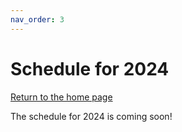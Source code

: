 ```yaml
---
nav_order: 3
---
```

# Schedule for 2024
[Return to the home page](https://code4libmontreal.github.io/BiblioTECH/)

The schedule for 2024 is coming soon!  

<!--
### Table of Contents
1. [Day 1: July 31st](#Monday)
2. [Day 2: August 1st](#Tuesday)
3. [Day 3: August 2nd](#Wednesday)
4. [Day 4: August 3rd](#Thursday)
5. [Day 5: August 4th](#Friday)

## Monday, July 31st 2023 <a name="Monday"></a>

### 11:30 AM - 12:30 PM : Welcome
#### English / French

<details>
  <summary>Description</summary>
Introductions, overview of the plan for the week, and instructions regarding office hours and asynchronous content. 
  </details>

### 12:45 - 1:45 PM : Basics of Data Management - Alisa Rod
#### English <br>
<details>
  <summary>Description</summary>
This workshop will provide attendees with an overview of the best practices for efficiently managing data during the research process. This workshop will provide attendees with practical tips and examples on how to organize data across files and folders, set up folders according to a logical schema, create README documentation to map out folder hierarchies, and implement a file naming convention.
      </details>
<details>
  <summary>Presenter Bio</summary>
Alisa Beth Rod, Ph.D. is the Research Data Management Specialist at the McGill University Library. Alisa holds an M.A. and Ph.D. in Political Science from the University of California, Santa Barbara and a B.A. in Bioethics from the American Jewish University. She is currently pursuing a Master of Information Studies degree at McGill. Prior to joining McGill, Alisa was the Survey Methodologist at Ithaka S+R and then the Associate Director of the Empirical Reasoning Center at Barnard College of Columbia University.
      </details>

### 3:00 - 3:15 PM : French Quarter
#### French
      
### 3:15 - 4:15 PM & 4:30 - 5:30 PM : Introduction to Command Line - Isabelle Giguère
#### French
<details>
  <summary>Description</summary>
This workshop will introduce you to the command line. You will be able to explain why and how to use the command line, and to use shell commands to work with directories and files. 
    </details>
<details>
  <summary>Presenter Bios</summary>
Isabelle Giguère is a Systems librarian at Université de Montréal's Direction des technologies since 1998. Her main responsibilities are the production of reports and the automated batch processing of data extracted from the WMS Library Services platform. From 1994, she held a librarian position in the SDivision des systèmes et nouvelles technologies of the City of Montreal. She was responsible for training and supporting library staff during the implementation of the Multilis ILS, as well as various web services for users. She holds a Bachelor's degree in Business Administration (HEC, 1985) and a Master's degree in Library and Information Science (Université de Montréal, 1992).
      </details>

### 5:30 - 6:00 PM : Office Hours (optional)/French Quarter
#### English / French

## Tuesday, August 1st 2023 <a name="Tuesday"></a>

### 12:30 - 12:40 PM : Daily Check-In
#### English / French
<details>
  <summary>Description</summary>
Recap of the previous day and overview of today's schedule.
  </details>

### 12:45 - 1:45 PM : Applying for your First Library Technology Job - Kristen Howard and Alisa Rod
#### English
<details>
  <summary>Description</summary>
In the first half of this session (30 minutes), guest speakers will discuss their career paths from library school to their current jobs. We will look through job applications, discuss academic vs. normal CVs, and answer questions. In the second half of the session (30 minutes), speakers will go through using LaTex for CVs and note what CVs should look like. 
  </details>
<details>
  <summary>Presenter Bios</summary>
Presenter bio coming soon<br><br>
Kristen Howard is the Liaison Librarian for History, Classics, Indigenous Studies, and Religious Studies at McGill University Library. She completed a PhD in History at the University of Arizona in 2020 and a Master of Information Studies at McGill in 2022. Her research interests include information and archival literacy, library ethics, and researcheres' use of digital surrogates.<br><br>
Alisa Beth Rod, Ph.D. is the Research Data Management Specialist at the McGill University Library. Alisa holds an M.A. and Ph.D. in Political Science from the University of California, Santa Barbara and a B.A. in Bioethics from the American Jewish University. She is currently pursuing a Master of Information Studies degree at McGill. Prior to joining McGill, Alisa was the Survey Methodologist at Ithaka S+R and then the Associate Director of the Empirical Reasoning Center at Barnard College of Columbia University.
      </details>

### 3:00 - 3:15 PM : French Quarter
#### French
  
### 3:15 - 4:15 PM : Excel: Clean Up Messy Data - Carolyn Pecoskie
#### English
<details>
  <summary>Description</summary>
The goal of today’s workshop is to introduce you to useful tips, tricks, and tools in Excel, to begin to guide your work with Excel as an information professional. This session will be by no means comprehensive, in terms of covering everything that you may ever need to use in Excel, but the hope is that by the end of the session you will: 
<ul><li>Be aware of a range of tools and functions that (in the experience of the presenter) are very useful for library work</li>
<li>Be aware of some helpful tips and tricks to save time and make the most of what Excel can do for you</li>
<li>Feel more confident in your ability to navigate within Excel, and to look to Google, the Microsoft Excel help site, and other sources whenever you need to find a new tool or function or troubleshoot an error</li></ul>
    </details>
<details>
  <summary>Presenter Bio</summary>
Carolyn Pecoskie has been working as the Metadata & Electronic Resources Librarian at McGill University since February 2020. Prior to joining McGill, Carolyn worked as a medical librarian at the Trillium Health Partners hospital system in Mississauga, Ontario. She is a graduate of the University of Toronto Master of Information program. Carolyn enjoys looking for new and creative ways to apply technology to maintain McGill's electronic resources collections and while working on metadata clean up and migration projects. Her professional interests incldue automation and programmatic solutions for electronic resources management; exploring the environmental impacts of libraries and library collections; and mentorship opportunities within libarianship.  
      </details>

### 4:30 - 5:30 PM : Open Refine: Clean Up Messy Data - Robin Desmeules
#### English
<details>
  <summary>Description</summary>
Description coming soon
</details>
<details>
  <summary>Presenter Bio</summary>
Robin Desmeules has been a Cataloguing Librarian at McGill University since 2015, specializing in rare and special collections and linked data. Her work focuses on critical approaches to knowledge organization, experimenting and implementing linked data for special collections, and community generated naming systems.
      </details>

### 5:30 - 6:00 PM : Office Hours (optional)
#### English / French

## Wednesday, August 2nd 2023 <a name="Wednesday"></a>

### 12:30 - 12:40 PM : Daily Check-In
#### English / French
<details>
  <summary>Description</summary>
Recap of the previous day and overview of today's schedule. 
  </details>

### 12:45 - 1:45 PM : Career Paths in Library Technology, Panel (English) - Kathleen Botter,Sarah Lake, Jessica Lange, Kumiko Vézina, and Claire Elliott 
#### English
<details>
  <summary>Description</summary>
Speakers will discuss their career paths from library school to their current jobs. Panelists will offer advice based on what helped them land their current roles, they will also help you understand what are the key required skills for their current position, and what they would have done differently with their current knowledge.
  </details>
<details>
  <summary>Presenter Bios</summary>
Kathleen Botter is a Systems Librarian at Concordia University where she manages OCLC services including WorldCat Discovery, WMS Circulation, as well as room booking. She is a member of multiple PBUQ shared platform project working groups and is co-president of the DEXUS group that works on discovery and user experience. In her spare time she is Chairperson of the Pointe-Claire Public Library Advisory Board.<br><br>
Sarah Lake is the digital preservation librarian at Concordia University, where she leads the library’s web archiving initiatives and delivers web archiving workshops for students and faculty.<br><br>
Jessica Lange is the Coordinator, Scholarly Communications at McGill. In this role, she provides services to the campus community in the areas of open access, publishing, author rights, and open educational resources (OERs). She also manages the McGill’s institutional repository and its scholarly publishing program. Her research interests include scholarly publishing and open access.<br><br>
Kumiko Vézina is the Electronic Resources Coordinator at Concordia University where she meets with vendors, negotiates the subscriptions or purchases of electronic resources, and reviews the agreements before providing online access. She is also the president of DCBU, the group that negotiates online products for all higher education institutions in the province of Quebec on behalf of the Partenariat des bibliothèques universitaires du Québec (formerly known as BCI).<br><br>
Claire Elliott is the Technical Services Librarian at Dawson College, and obtained her Masters of Library and Information Studies (MLIS) from the McGill Graduate School of Library and Information Studies (GSLIS) in 2001. Always gravitating towards technical projects, she spent four years as a ‘solo librarian’ for The Centre for Literacy of Quebec; has done contract work for the Quebec Community Groups Network (QCGN); taught Introduction to Library Research Practices (INST 250) at Concordia University (three semesters); served as a “librarian-on-call” for Dawson College; and, for one year, workedas a Pedagogical Counsellor in Dawson’s Office of Instructional Development (OID). She has been at Dawson full-time since 2010, and is Co-President of the Association of Dawson Professionals (ADP).<br><br>
      </details>
  
### 3:00 - 3:15 PM : French Quarter
#### French

### 3:15 - 4:15 PM & 4:30 - 5:30 PM : Introduction to Git & GitHub - Clara Turp and Scott Goldstein
#### English
<details>
  <summary>Description</summary>
**Begin** to understand and use Git/GitHub. This session is not intended to produce expertise by the end of the class. Attendees will probably not even feel very comfortable using Git. This is okay. We want to make a start but, as with any skill, using Git takes practice.
  </details>
<details>
  <summary>Presenter Bios</summary>
Clara Turp is the Discovery Systems Librarian at McGill University Library. She started at McGill in 2018 as Metadata Analyst Librarian and transitioned to her current position at the end of 2018. She manages the library catalogue and its integration with peripheral systems. She started a Montreal chapter for Code4Lib, she is part of the RDM network of experts of the Digital Research Alliance of Canada, and is involved with Bureau de coopération interuniversitatire. Her research interests include how system changes affect users and the ethical implications of using artificial intelligence in Discovery Systems.<br><br>
Scott Goldstein is the Coordinator, Web Services & Library Technology at McGill University Library.
  </details>

### 5:30 - 6:00 PM : Office Hours (optional)
#### English / French

## Thursday, August 3rd 2023 <a name="Thursday"></a>

### 12:30 - 12:40 PM : Daily Check-In
#### English / French
<details>
  <summary>Description</summary>
Recap of the previous day and overview of today's schedule. 
  </details>

### 12:45 - 1:45 PM : Career Paths in Library Technology, Panel (French) - Pamela Carson, Jules-Antoine Demers, Ève Paquette-Bigras, Martin Sévigny, and Clara Turp
#### French
<details>
  <summary>Description</summary>
Speakers will discuss their career paths from library school to their current jobs. Panelists will offer advice based on what helped them land their current roles, they will also help you understand what are the key required skills for their current position, and what they would have done differently with their current knowledge. 
  </details>
<details>
  <summary>Presenter Bios</summary>
Pamela Carson (MLIS) is currently the web services librarian at Concordia University Library. She has extensive experience with web design and development, UX design and web accessibility. Her professional and research interests include user-centred design and information management. She is leading a project at the Concordia Library to migrate all documentation from legacy SharePoint sites and shared drives to SharePoint Online. The project includes the implementation of a function-based records management system as well as structures and workflows to support effective information management.<br><br>
Jules-Antoine Demers is a digital creation mediator at the Square, the Grande Bibliothèque's Fab Lab. He worked there as a technician during his library science studies at EBSI. He then developed a keen interest in technocultural mediation and design. With his team, he aims to create inclusive learning contexts that integrate BAnQ's cultural mission and that of Fab Labs. He creates and animates these activities for different audiences, as well as accompanying users who use the space for personal projects.<br><br>
Ève Paquette-Bigras is a research data management librarian at Bibliothèques de l’Université de Montréal since 2018. She previously held a liaison librarian position for the Faculty of Science and Engineering at Bibliothèque de l’Université Laval. She has been involved with Portage Network, now part of the Digital Research Alliance of Canada, for several years. She holds a bachelor's degree in computer science and software engineering (UQAM, 2007) and a master's degree in information science (Université de Montréal, 2013), and is now a PhD candidate in information science at Université de Montréal.<br><br>
Martin Sévigny is Director of Technology at the Université de Montréal libraries. He has previously worked on documentary IT projects as a consultant in Quebec (Cyberthèses, Érudit) and France (SDX, Pleade, Cyberdoc, Michael Culture).<br><br>
Clara Turp is the Discovery Systems Librarian at McGill University Library. She started at McGill in 2018 as Metadata Analyst Librarian and transitioned to her current position at the end of 2018. She manages the library catalogue and its integration with peripheral systems. She started a Montreal chapter for Code4Lib, she is part of the RDM network of experts of the Digital Research Alliance of Canada, and is involved with Bureau de coopération interuniversitatire. Her research interests include how system changes affect users and the ethical implications of using artificial intelligence in Discovery Systems.
      </details>

### 3:00 - 3:15 PM : French Quarter
#### French
  
### 3:15 - 4:15 PM & 4:30 - 5:30 PM : Python - Clara Turp
#### English
<details>
  <summary>Description</summary>
This workshop is an introduction to Python. You will write Python code, using a practical code-along methodology. This workshop will use the content developed by Carpentries and aims to give learners foundational knowledge to tackle projects.
  </details>
<details>
  <summary>Presenter Bio</summary>
Clara Turp is the Discovery Systems Librarian at McGill University Library. She started at McGill in 2018 as Metadata Analyst Librarian and transitioned to her current position at the end of 2018. She manages the library catalogue and its integration with peripheral systems. She started a Montreal chapter for Code4Lib, she is part of the RDM network of experts of the Digital Research Alliance of Canada, and is involved with Bureau de coopération interuniversitatire. Her research interests include how system changes affect users and the ethical implications of using artificial intelligence in Discovery Systems.
      </details>

### 5:30 - 6:00 PM : Office Hours (optional)
#### English / French

## Friday, August 4th 2023 <a name="Friday"></a>

### Daily Check-In
#### 12:30 - 12:40 PM <br>
<details>
  <summary>Description</summary>
Recap of the previous day and overview of today's schedule. 
  </details>

### 12:45 - 1:45 PM : Technology Showcase - Jessica Lange, Pamela Carson, Anna Dysert, Michael David Miller, Sandy Hervieux, and Amanda Wheatley
#### English
<details>
  <summary>Description</summary>
A show and tell session where the speakers will present the most useful technology for their job or the in-house technology they work with. Technologies that will be shown include linked data, Wikimedia, AI/ChatGPT, Sambera, and Sharepoint.
  </details>
<details>
  <summary>Presenter Bios</summary>
Jessica Lange is the Coordinator, Scholarly Communications at McGill. In this role, she provides services to the campus community in the areas of open access, publishing, author rights, and open educational resources (OERs). She also manages the McGill’s institutional repository and its scholarly publishing program. Her research interests include scholarly publishing and open access.<br><br>
Pamela Carson (MLIS) is currently the web services librarian at Concordia University Library. She has extensive experience with web design and development, UX design and web accessibility. Her professional and research interests include user-centred design and information management. She is leading a project at the Concordia Library to migrate all documentation from legacy SharePoint sites and shared drives to SharePoint Online. The project includes the implementation of a function-based records management system as well as structures and workflows to support effective information management.<br><br>
Anna Dysert is an associate librarian at the McGill University Library, where she is the coordinator for the library's receiving and processing team and responsible for creating and maintaining archival metadata in the McGill's AtoM instance. She holds an MLIS in Archival Studies from McGill’s School of Information Studies and an MA from the Centre for Medieval Studies and Book History & Print Culture Program at the University of Toronto. Her current research interests include issues of discoverability and access in archival metadata, including through Wikidata.<br><br>
Michael David MILLER is an associate librarian at the McGill University Libraries, where he is liaison librarian for the humanities and social sciences. He is a graduate of the Master of Library Science program (2013) at the Université de Montréal. Since August 2017, Michael David has been interested in how librarians can participate in Wikimedia projects to contribute to the democratization of access to information and equity of knowledge in French. He is also vice-president of Wikimedia Canada and a member of the boards of directors of WikiFranca, the Fédération des milieux documetnaires and Acfas.<br><br>
Sandy Hervieux is the Head of the Nahum Gelber Law Library at McGill University. Her research interests include reference services, information literacy, and the impact of artificial intelligence on user services.<br><br>
Amanda Wheatley is a Liaison Librarian at McGill University. Her research interests include artificial intellgience, user experience, and entrepreneurship.
      </details>

### 3:00 - 3:15 PM : French Quarter
#### French
  
### 3:15 - 4:15 PM : Digital Preservation - Sarah Lake
#### English
<details>
  <summary>Description</summary>
This session will cover a few key concepts in digital preservation and will include a demonstration of preservation actions performed with various open-source, such as Archivematica.
  </details>
<details>
  <summary>Presenter Bio</summary>
Sarah Lake is the digital preservation librarian at Concordia University, where she leads the library’s web archiving initiatives and delivers web archiving workshops for students and faculty.
      </details>
 
### 4:30 - 5:30 PM : Web Archiving - Sarah Lake and Helene Brousseau
#### English

<details>
  <summary>Description</summary>
As an increasing number of libraries and archives begin to launch web archiving projects, familiarity with web archiving practices is an asset for new information professionals. This hands-on workshop will cover the basics of web archiving and give participants a chance to practice archiving content on the web using accessible and open-source tools.
  </details>
<details>
  <summary>Presenter Bio</summary>
Sarah Lake is the digital preservation librarian at Concordia University, where she leads the library’s web archiving initiatives and delivers web archiving workshops for students and faculty.<br><br>
      </details>


### 5:30 - 6:00 PM : Closing Remarks
#### English / French
-->